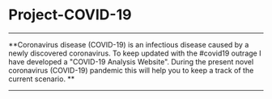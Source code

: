 # Project-COVID-19

***


**Coronavirus disease (COVID-19) is an infectious disease caused by a newly discovered coronavirus. To keep updated with the #covid19 outrage I have developed a "COVID-19 Analysis Website". During the present novel coronavirus (COVID-19) pandemic this will help you to keep a track of the current scenario. **

***

